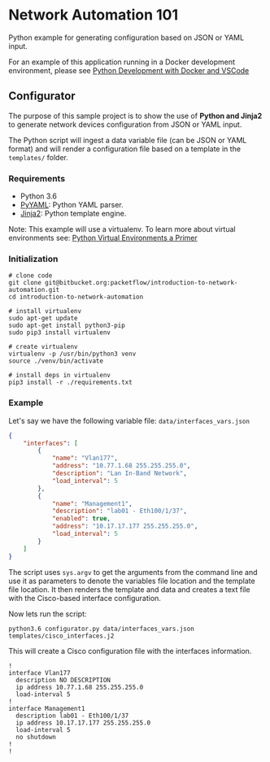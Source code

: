 # Network Automation 101

Python example for generating configuration based on JSON or YAML input.

For an example of this application running in a Docker development environment, please see [Python Development with Docker and VSCode](https://bitbucket.org/packetflow/python-development-with-docker-and-vscode/src/master/)

## Configurator

The purpose of this sample project is to show the use of **Python and Jinja2** to generate network devices configuration from JSON or YAML input.

The Python script will ingest a data variable file (can be JSON or YAML format) and will render a configuration file based on a template in the `templates/` folder.

### Requirements

* Python 3.6
* [PyYAML](https://pypi.org/project/PyYAML/): Python YAML parser.
* [Jinja2](https://jinja.palletsprojects.com/en/2.10.x/): Python template engine.

Note: This example will use a virtualenv. To learn more about virtual environments see:   [Python Virtual Environments a Primer](https://realpython.com/python-virtual-environments-a-primer/)

### Initialization

```shell
# clone code
git clone git@bitbucket.org:packetflow/introduction-to-network-automation.git
cd introduction-to-network-automation

# install virtualenv
sudo apt-get update
sudo apt-get install python3-pip
sudo pip3 install virtualenv

# create virtualenv
virtualenv -p /usr/bin/python3 venv
source ./venv/bin/activate

# install deps in virtualenv
pip3 install -r ./requirements.txt
```

### Example

Let's say we have the following variable file: `data/interfaces_vars.json`

```json
{
    "interfaces": [
        {
            "name": "Vlan177",
            "address": "10.77.1.68 255.255.255.0",
            "description": "Lan In-Band Network",
            "load_interval": 5
        },
        {
            "name": "Management1",
            "description": "lab01 - Eth100/1/37",
            "enabled": true,
            "address": "10.17.17.177 255.255.255.0",
            "load_interval": 5
        }
    ]
}
```

The script uses `sys.argv` to get the arguments from the command line and use it as parameters to denote the variables file location and the template file location. It then renders the template and data and creates a text file with the Cisco-based interface configuration.

Now lets run the script:

```shell
python3.6 configurator.py data/interfaces_vars.json templates/cisco_interfaces.j2
```

This will create a Cisco configuration file with the interfaces information.

```shell
!
interface Vlan177
  description NO DESCRIPTION
  ip address 10.77.1.68 255.255.255.0
  load-interval 5
!
interface Management1
  description lab01 - Eth100/1/37
  ip address 10.17.17.177 255.255.255.0
  load-interval 5
  no shutdown
!
!
```
